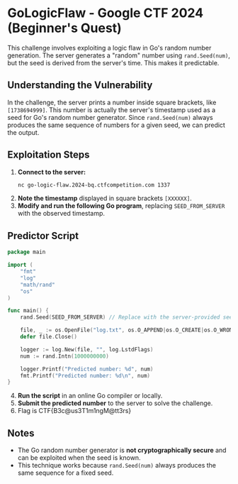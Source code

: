 # GoLogicFlaw - Google CTF 2024 (Beginner's Quest)

This challenge involves exploiting a logic flaw in Go's random number generation. The server generates a "random" number using `rand.Seed(num)`, but the seed is derived from the server's time. This makes it predictable.

## Understanding the Vulnerability
In the challenge, the server prints a number inside square brackets, like `[1738694999]`. This number is actually the server's timestamp used as a seed for Go's random number generator. Since `rand.Seed(num)` always produces the same sequence of numbers for a given seed, we can predict the output.

## Exploitation Steps
1. **Connect to the server:**
   ```sh
   nc go-logic-flaw.2024-bq.ctfcompetition.com 1337
   ```
2. **Note the timestamp** displayed in square brackets `[XXXXXX]`.
3. **Modify and run the following Go program**, replacing `SEED_FROM_SERVER` with the observed timestamp.

## Predictor Script
```go
package main

import (
	"fmt"
	"log"
	"math/rand"
	"os"
)

func main() {
	rand.Seed(SEED_FROM_SERVER) // Replace with the server-provided seed

	file, _ := os.OpenFile("log.txt", os.O_APPEND|os.O_CREATE|os.O_WRONLY, 0644)
	defer file.Close()

	logger := log.New(file, "", log.LstdFlags)
	num := rand.Intn(1000000000)

	logger.Printf("Predicted number: %d", num)
	fmt.Printf("Predicted number: %d\n", num)
}
```

4. **Run the script** in an online Go compiler or locally.
5. **Submit the predicted number** to the server to solve the challenge.
6. Flag is CTF{B3c@us3T1m1ngM@tt3rs}

## Notes
- The Go random number generator is **not cryptographically secure** and can be exploited when the seed is known.
- This technique works because `rand.Seed(num)` always produces the same sequence for a fixed seed.


